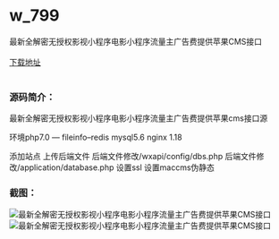 # w_799
最新全解密无授权影视小程序电影小程序流量主广告费提供苹果CMS接口
<br/></br>
[下载地址](https://www.uuid2.com/799.html "下载地址")
<br/></br>
<h3>源码简介：</h3>
<p>最新全解密无授权影视小程序电影小程序流量主广告费提供苹果cms接口源<p>
<p>环境php7.0 — fileinfo–redis mysql5.6 nginx 1.18<p>
<p>添加站点
上传后端文件
后端文件修改/wxapi/config/dbs.php
后端文件修改/application/database.php
设置ssl
设置maccms伪静态<p>
<p> <p>
<h3>截图：</h3>
<img src="https://www.uuid2.com/wp-content/uploads/img/202105/b96448a323.gif" alt="最新全解密无授权影视小程序电影小程序流量主广告费提供苹果CMS接口"><img src="https://www.uuid2.com/wp-content/uploads/img/202105/109a15c691.gif" alt="最新全解密无授权影视小程序电影小程序流量主广告费提供苹果CMS接口">
